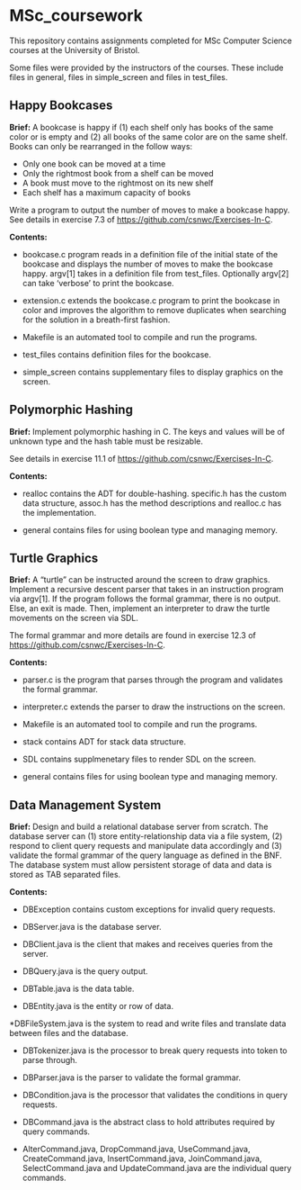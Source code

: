 # MSc_coursework

This repository contains assignments completed for MSc Computer Science courses at the University of Bristol. 

Some files were provided by the instructors of the courses. These include files in general, files in simple_screen and files in test_files. 

## Happy Bookcases 

**Brief:** A bookcase is happy if (1) each shelf only has books of the same color or is empty and (2) all books of the same color are on the same shelf. Books can only be rearranged in the follow ways: 

* Only one book can be moved at a time 
* Only the rightmost book from a shelf can be moved 
* A book must move to the rightmost on its new shelf
* Each shelf has a maximum capacity of books 

Write a program to output the number of moves to make a bookcase happy. 
See details in exercise 7.3 of https://github.com/csnwc/Exercises-In-C.

**Contents:** 

* bookcase.c program reads in a definition file of the initial state of the bookcase and displays the number of moves to make the bookcase happy. argv[1] takes in a definition file from test_files. Optionally argv[2] can take ‘verbose’ to print the bookcase. 

* extension.c extends the bookcase.c program to print the bookcase in color and improves the algorithm to remove duplicates when searching for the solution in a breath-first fashion. 

* Makefile is an automated tool to compile and run the programs. 

* test_files contains definition files for the bookcase. 

* simple_screen contains supplementary files to display graphics on the screen. 


## Polymorphic Hashing 

**Brief:** Implement polymorphic hashing in C. The keys and values will be of unknown type and the hash table must be resizable. 

See details in exercise 11.1 of https://github.com/csnwc/Exercises-In-C.

**Contents:**

* realloc contains the ADT for double-hashing. specific.h has the custom data structure, assoc.h has the method descriptions and realloc.c has the implementation. 

* general contains files for using boolean type and managing memory. 


## Turtle Graphics 
**Brief:** A “turtle” can be instructed around the screen to draw graphics. Implement a recursive descent parser that takes in an instruction program via argv[1]. If the program follows the formal grammar, there is no output. Else, an exit is made. Then, implement an interpreter to draw the turtle movements on the screen via SDL.  

The formal grammar and more details are found in exercise 12.3 of https://github.com/csnwc/Exercises-In-C.

**Contents:** 

* parser.c is the program that parses through the program and validates the formal grammar. 

* interpreter.c extends the parser to draw the instructions on the screen.

* Makefile is an automated tool to compile and run the programs. 

* stack contains ADT for stack data structure.

* SDL contains supplmenetary files to render SDL on the screen.

* general contains files for using boolean type and managing memory. 


## Data Management System

**Brief:** Design and build a relational database server from scratch. The database server can (1) store entity-relationship data via a file system, (2) respond to client query requests and manipulate data accordingly and (3) validate the formal grammar of the query language as defined in the BNF. The database system must allow persistent storage of data and data is stored as TAB separated files.  

**Contents:**

* DBException contains custom exceptions for invalid query requests.

* DBServer.java is the database server.

* DBClient.java is the client that makes and receives queries from the server.

* DBQuery.java is the query output.

* DBTable.java is the data table.

* DBEntity.java is the entity or row of data.

*DBFileSystem.java is the system to read and write files and translate data between files and the database.

* DBTokenizer.java is the processor to break query requests into token to parse through.

* DBParser.java is the parser to validate the formal grammar.

* DBCondition.java is the processor that validates the conditions in query requests.

* DBCommand.java is the abstract class to hold attributes required by query commands. 

* AlterCommand.java, DropCommand.java, UseCommand.java, CreateCommand.java, InsertCommand.java, JoinCommand.java, SelectCommand.java and UpdateCommand.java are the individual query commands.



